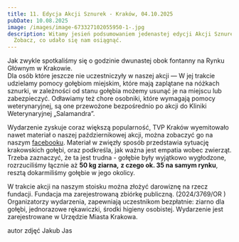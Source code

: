 ```yaml
---
title: 11. Edycja Akcji Sznurek - Kraków, 04.10.2025
pubDate: 10.08.2025
image: /images/image-673327102055950-1-.jpg
description: Witamy jesień podsumowaniem jedenastej edycji Akcji Sznurek!
  Zobacz, co udało się nam osiągnąć.
---
```

Jak zwykle spotkaliśmy się o godzinie dwunastej obok fontanny na Rynku Głównym w Krakowie.\
Dla osób które jeszcze nie uczestniczyły w naszej akcji — W jej trakcie udzielamy pomocy gołębiom miejskim, które mają zaplątane na nóżkach sznurki, w zależności od stanu gołębia możemy usunąć je na miejscu lub zabezpieczyć. Odławiamy też chore osobniki, które wymagają pomocy weterynaryjnej, są one przewożone bezpośrednio po akcji do Kliniki Weterynaryjnej „Salamandra”.

Wydarzenie zyskuje coraz większą popularność, TVP Kraków wyemitowało nawet materiał o naszej październikowej akcji, można zobaczyć go na naszym [facebooku](https://www.facebook.com/share/v/1BYdkQc44R/). Materiał w zwięzły sposób przedstawia sytuację krakowskich gołębi, oraz podkreśla, jak ważna jest empatia wobec zwierząt. Trzeba zaznaczyć, że ta jest trudna - gołębie były wyjątkowo wygłodzone, rozrzuciliśmy łącznie aż **50 kg ziarna,** **z czego ok. 35 na samym rynku**, resztą dokarmiliśmy gołębie w jego okolicy. 


W
 trakcie akcji na naszym stoisku można złożyć darowiznę na rzecz 
fundacji. Fundacja ma zarejestrowaną zbiórkę publiczną. (2024/3769/OR )
Organizatorzy
 wydarzenia, zapewniają uczestnikom bezpłatnie: ziarno dla gołębi, 
jednorazowe rękawiczki, środki higieny osobistej.
Wydarzenie jest zarejestrowane w Urzędzie Miasta Krakowa.



autor zdjęć Jakub Jas
